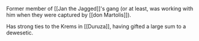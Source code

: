 Former member of [[Jan the Jagged]]'s gang (or at least, was working with him when they were captured by [[don Martolis]]).

Has strong ties to the Krems in [[Duruza]], having gifted a large sum to a dewesetic.